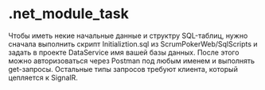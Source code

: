 # .net_module_task
Чтобы иметь некие начальные данные и структру SQL-таблиц, нужно сначала выполнить скрипт Initializtion.sql из ScrumPokerWeb/SqlScripts и задать в проекте DataService имя вашей базы данных.
После этого можно авторизоваться через Postman под любым именем и выполнять get-запросы. Остальные типы запросов требуют клиента, который цепляется к SignalR.
